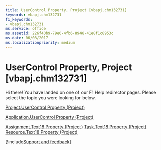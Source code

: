 ```yaml
---
title: UserControl Property, Project [vbapj.chm132731]
keywords: vbapj.chm132731
f1_keywords:
- vbapj.chm132731
ms.service: office
ms.assetid: 226f40b9-79e0-4fb6-8948-41e8f1c8953c
ms.date: 06/08/2017
ms.localizationpriority: medium
---
```



# UserControl Property, Project [vbapj.chm132731]

Hi there! You have landed on one of our F1 Help redirector pages. Please select the topic you were looking for below.

[Project.UserControl Property (Project)](https://msdn.microsoft.com/library/1d5090cf-b27f-5823-1cac-ae3da453151c%28Office.15%29.aspx)

[Application.UserControl Property (Project)](https://msdn.microsoft.com/library/4c67c930-5c15-43cf-7536-ab11661af1a7%28Office.15%29.aspx)

[Assignment.Text18 Property (Project)](https://msdn.microsoft.com/library/a346d796-70cf-213f-4b0e-6083803215b5%28Office.15%29.aspx)
[Task.Text18 Property (Project)](https://msdn.microsoft.com/library/e74937ca-b6d1-3154-f470-8be99f2e6ca2%28Office.15%29.aspx)
[Resource.Text18 Property (Project)](https://msdn.microsoft.com/library/cc9d4ce5-36db-edfb-5fd6-fb727fc29301%28Office.15%29.aspx)

[!include[Support and feedback](~/includes/feedback-boilerplate.md)]